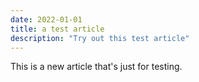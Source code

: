 ```yaml
---
date: 2022-01-01
title: a test article
description: "Try out this test article"
---
```


This is a new article that's just for testing.
